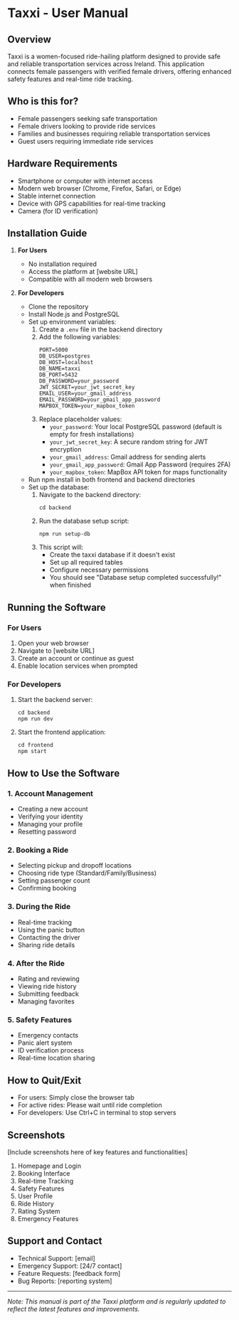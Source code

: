 # Taxxi - User Manual

## Overview
Taxxi is a women-focused ride-hailing platform designed to provide safe and reliable transportation services across Ireland. This application connects female passengers with verified female drivers, offering enhanced safety features and real-time ride tracking.

## Who is this for?
- Female passengers seeking safe transportation
- Female drivers looking to provide ride services
- Families and businesses requiring reliable transportation services
- Guest users requiring immediate ride services

## Hardware Requirements
- Smartphone or computer with internet access
- Modern web browser (Chrome, Firefox, Safari, or Edge)
- Stable internet connection
- Device with GPS capabilities for real-time tracking
- Camera (for ID verification)

## Installation Guide
1. **For Users**
   - No installation required
   - Access the platform at [website URL]
   - Compatible with all modern web browsers

2. **For Developers**
   - Clone the repository
   - Install Node.js and PostgreSQL
   - Set up environment variables:
     1. Create a `.env` file in the backend directory
     2. Add the following variables:
        ```
        PORT=5000
        DB_USER=postgres
        DB_HOST=localhost
        DB_NAME=taxxi
        DB_PORT=5432
        DB_PASSWORD=your_password
        JWT_SECRET=your_jwt_secret_key
        EMAIL_USER=your_gmail_address
        EMAIL_PASSWORD=your_gmail_app_password
        MAPBOX_TOKEN=your_mapbox_token
        ```
     3. Replace placeholder values:
        - `your_password`: Your local PostgreSQL password (default is empty for fresh installations)
        - `your_jwt_secret_key`: A secure random string for JWT encryption
        - `your_gmail_address`: Gmail address for sending alerts
        - `your_gmail_app_password`: Gmail App Password (requires 2FA)
        - `your_mapbox_token`: MapBox API token for maps functionality
   - Run npm install in both frontend and backend directories
   - Set up the database:
     1. Navigate to the backend directory:
        ```
        cd backend
        ```
     2. Run the database setup script:
        ```
        npm run setup-db
        ```
     3. This script will:
        - Create the taxxi database if it doesn't exist
        - Set up all required tables
        - Configure necessary permissions
        - You should see "Database setup completed successfully!" when finished

## Running the Software
### For Users
1. Open your web browser
2. Navigate to [website URL]
3. Create an account or continue as guest
4. Enable location services when prompted

### For Developers
1. Start the backend server:
   ```
   cd backend
   npm run dev
   ```
2. Start the frontend application:
   ```
   cd frontend
   npm start
   ```

## How to Use the Software

### 1. Account Management
- Creating a new account
- Verifying your identity
- Managing your profile
- Resetting password

### 2. Booking a Ride
- Selecting pickup and dropoff locations
- Choosing ride type (Standard/Family/Business)
- Setting passenger count
- Confirming booking

### 3. During the Ride
- Real-time tracking
- Using the panic button
- Contacting the driver
- Sharing ride details

### 4. After the Ride
- Rating and reviewing
- Viewing ride history
- Submitting feedback
- Managing favorites

### 5. Safety Features
- Emergency contacts
- Panic alert system
- ID verification process
- Real-time location sharing

## How to Quit/Exit
- For users: Simply close the browser tab
- For active rides: Please wait until ride completion
- For developers: Use Ctrl+C in terminal to stop servers

## Screenshots
[Include screenshots here of key features and functionalities]

1. Homepage and Login
2. Booking Interface
3. Real-time Tracking
4. Safety Features
5. User Profile
6. Ride History
7. Rating System
8. Emergency Features

## Support and Contact
- Technical Support: [email]
- Emergency Support: [24/7 contact]
- Feature Requests: [feedback form]
- Bug Reports: [reporting system]

---
*Note: This manual is part of the Taxxi platform and is regularly updated to reflect the latest features and improvements.* 